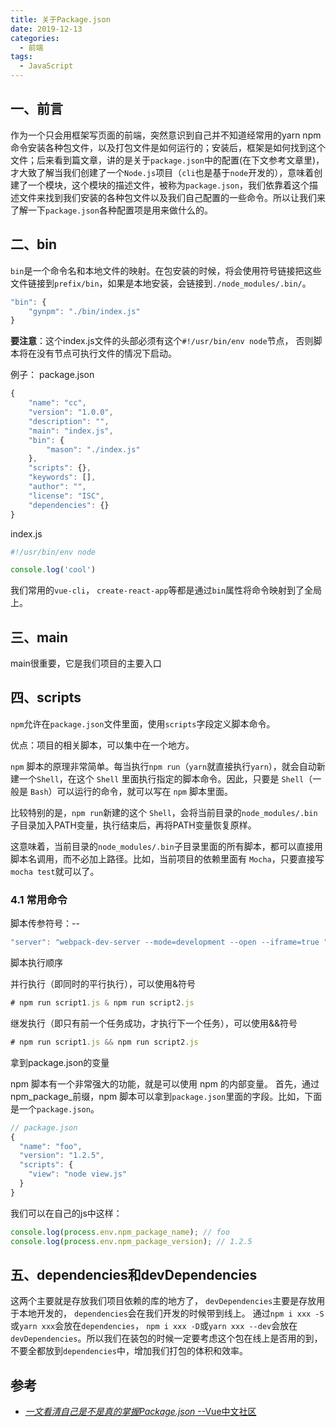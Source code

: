 ```yaml
---
title: 关于Package.json
date: 2019-12-13
categories:
  - 前端
tags:
  - JavaScript
---
```


## 一、前言

作为一个只会用框架写页面的前端，突然意识到自己并不知道经常用的yarn npm命令安装各种包文件，以及打包文件是如何运行的；安装后，框架是如何找到这个文件；后来看到篇文章，讲的是关于```package.json```中的配置(在下文参考文章里)，才大致了解当我们创建了一个```Node.js```项目（```cli```也是基于```node```开发的），意味着创建了一个模块，这个模块的描述文件，被称为```package.json```，我们依靠着这个描述文件来找到我们安装的各种包文件以及我们自己配置的一些命令。所以让我们来了解一下```package.json```各种配置项是用来做什么的。

## 二、bin

```bin```是一个命令名和本地文件的映射。在包安装的时候，将会使用符号链接把这些文件链接到```prefix/bin```，如果是本地安装，会链接到```./node_modules/.bin/```。

```javascript
"bin": {
    "gynpm": "./bin/index.js"
}
```

**要注意**：这个index.js文件的头部必须有这个```#!/usr/bin/env node```节点， 否则脚本将在没有节点可执行文件的情况下启动。

例子：
package.json

```javascript
{
    "name": "cc",
    "version": "1.0.0",
    "description": "",
    "main": "index.js",
    "bin": {
        "mason": "./index.js"
    },
    "scripts": {},
    "keywords": [],
    "author": "",
    "license": "ISC",
    "dependencies": {}
}
```

index.js

```javascript
#!/usr/bin/env node

console.log('cool')
```

我们常用的```vue-cli```， ```create-react-app```等都是通过```bin```属性将命令映射到了全局上。

## 三、main

main很重要，它是我们项目的主要入口

## 四、scripts

```npm```允许在```package.json```文件里面，使用```scripts```字段定义脚本命令。

优点：项目的相关脚本，可以集中在一个地方。

```npm``` 脚本的原理非常简单。每当执行```npm run```（```yarn```就直接执行```yarn```），就会自动新建一个```Shell```，在这个 ```Shell``` 里面执行指定的脚本命令。因此，只要是 ```Shell```（一般是 ```Bash```）可以运行的命令，就可以写在 ```npm``` 脚本里面。

比较特别的是，```npm run```新建的这个 ```Shell```，会将当前目录的```node_modules/.bin```子目录加入PATH变量，执行结束后，再将PATH变量恢复原样。

这意味着，当前目录的```node_modules/.bin```子目录里面的所有脚本，都可以直接用脚本名调用，而不必加上路径。比如，当前项目的依赖里面有 ```Mocha```，只要直接写```mocha test```就可以了。

### 4.1 常用命令

脚本传参符号：--

```javascript
"server": "webpack-dev-server --mode=development --open --iframe=true "
```

脚本执行顺序

并行执行（即同时的平行执行），可以使用&符号

```javascript
# npm run script1.js & npm run script2.js
```

继发执行（即只有前一个任务成功，才执行下一个任务），可以使用&&符号

```javascript
# npm run script1.js && npm run script2.js
```

拿到package.json的变量

npm 脚本有一个非常强大的功能，就是可以使用 npm 的内部变量。
首先，通过npm_package_前缀，npm 脚本可以拿到```package.json```里面的字段。比如，下面是一个```package.json```。

```javascript
// package.json
{
  "name": "foo",
  "version": "1.2.5",
  "scripts": {
    "view": "node view.js"
  }
}
```

我们可以在自己的js中这样：

```javascript
console.log(process.env.npm_package_name); // foo
console.log(process.env.npm_package_version); // 1.2.5
```

## 五、dependencies和devDependencies

这两个主要就是存放我们项目依赖的库的地方了， ```devDependencies```主要是存放用于本地开发的， ```dependencies```会在我们开发的时候带到线上。
通过```npm i xxx -S```或```yarn xxx```会放在```dependencies```， ```npm i xxx -D```或```yarn xxx --dev```会放在```devDependencies```。所以我们在装包的时候一定要考虑这个包在线上是否用的到， 不要全都放到```dependencies```中，增加我们打包的体积和效率。

## 参考

- [*一文看清自己是不是真的掌握Package.json* --Vue中文社区](https://mp.weixin.qq.com/s/c2yV1fn89Sit2CaSwuPbYw)

